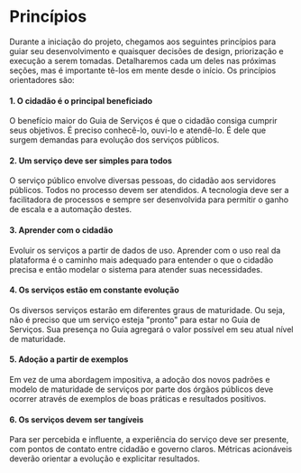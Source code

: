 # Princípios

Durante a iniciação do projeto, chegamos aos seguintes princípios para guiar seu desenvolvimento e quaisquer decisões de design, priorização e execução a serem tomadas. Detalharemos cada um deles nas próximas seções, mas é importante tê-los em mente desde o início. Os princípios orientadores são:

#### 1. O cidadão é o principal beneficiado

O benefício maior do Guia de Serviços é que o cidadão consiga cumprir seus objetivos. É preciso conhecê-lo, ouvi-lo e atendê-lo. É dele que surgem demandas para evolução dos serviços públicos.

#### 2. Um serviço deve ser simples para todos

O serviço público envolve diversas pessoas, do cidadão aos servidores
públicos. Todos no processo devem ser atendidos. A tecnologia deve ser a facilitadora de processos e sempre ser desenvolvida
para permitir o ganho de escala e a automação destes.

#### 3. Aprender com o cidadão

Evoluir os serviços a partir de dados de uso. Aprender com o uso real da
plataforma é o caminho mais adequado para entender o que o cidadão precisa e então modelar o sistema para atender suas necessidades.

#### 4. Os serviços estão em constante evolução

Os diversos serviços estarão em diferentes graus de maturidade. Ou seja, não é preciso que um serviço esteja "pronto" para estar no Guia de Serviços. Sua presença no Guia agregará o valor possível em seu atual nível de maturidade.

#### 5. Adoção a partir de exemplos

Em vez de uma abordagem impositiva, a adoção dos novos padrões e modelo de maturidade de serviços por parte dos órgãos públicos deve ocorrer através de exemplos de boas práticas e resultados positivos.
 
#### 6. Os serviços devem ser tangíveis

Para ser percebida e influente, a experiência do serviço deve ser presente, com pontos de contato entre cidadão e governo claros. Métricas acionáveis deverão orientar a evolução e explicitar resultados.
